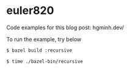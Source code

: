 # euler820

Code examples for this blog post: hgminh.dev/

To run the example, try below

```bash
$ bazel build :recursive

$ time ./bazel-bin/recursive
```

